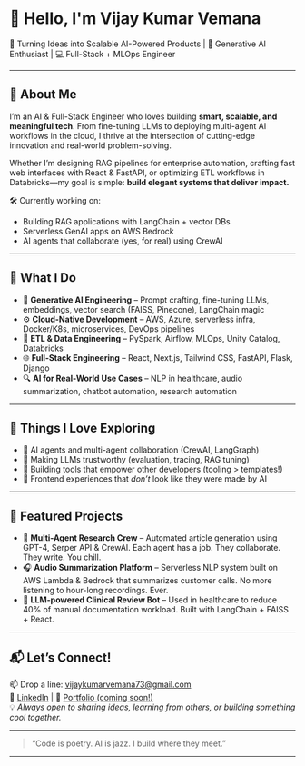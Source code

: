 # 👋 Hello, I'm Vijay Kumar Vemana

🎯 Turning Ideas into Scalable AI-Powered Products | 🧠 Generative AI Enthusiast | 💻 Full-Stack + MLOps Engineer

---

## 🚀 About Me

I’m an AI & Full-Stack Engineer who loves building **smart, scalable, and meaningful tech**. From fine-tuning LLMs to deploying multi-agent AI workflows in the cloud, I thrive at the intersection of cutting-edge innovation and real-world problem-solving.

Whether I’m designing RAG pipelines for enterprise automation, crafting fast web interfaces with React & FastAPI, or optimizing ETL workflows in Databricks—my goal is simple: **build elegant systems that deliver impact.**

🛠️ Currently working on: 
- Building RAG applications with LangChain + vector DBs
- Serverless GenAI apps on AWS Bedrock
- AI agents that collaborate (yes, for real) using CrewAI

---

## 🧠 What I Do

- 🧩 **Generative AI Engineering** – Prompt crafting, fine-tuning LLMs, embeddings, vector search (FAISS, Pinecone), LangChain magic
- ⚙️ **Cloud-Native Development** – AWS, Azure, serverless infra, Docker/K8s, microservices, DevOps pipelines
- 🔄 **ETL & Data Engineering** – PySpark, Airflow, MLOps, Unity Catalog, Databricks
- 🌐 **Full-Stack Engineering** – React, Next.js, Tailwind CSS, FastAPI, Flask, Django
- 🔍 **AI for Real-World Use Cases** – NLP in healthcare, audio summarization, chatbot automation, research automation

---

## 🌱 Things I Love Exploring

- 🤖 AI agents and multi-agent collaboration (CrewAI, LangGraph)
- 🧬 Making LLMs trustworthy (evaluation, tracing, RAG tuning)
- 🧰 Building tools that empower other developers (tooling > templates!)
- 🎨 Frontend experiences that *don’t* look like they were made by AI

---

## 🧪 Featured Projects

- 🧠 **Multi-Agent Research Crew** – Automated article generation using GPT-4, Serper API & CrewAI. Each agent has a job. They collaborate. They write. You chill.
- 🎧 **Audio Summarization Platform** – Serverless NLP system built on AWS Lambda & Bedrock that summarizes customer calls. No more listening to hour-long recordings. Ever.
- 🦾 **LLM-powered Clinical Review Bot** – Used in healthcare to reduce 40% of manual documentation workload. Built with LangChain + FAISS + React.

---

## 📬 Let’s Connect!

📫 Drop a line: [vijaykumarvemana73@gmail.com](mailto:vijaykumarvemana73@gmail.com)  
🔗 [LinkedIn](https://www.linkedin.com/in/vijay-kumar-vemana) | 🧠 [Portfolio (coming soon!)](#)  
💡 *Always open to sharing ideas, learning from others, or building something cool together.*

---

> “Code is poetry. AI is jazz. I build where they meet.”

---

